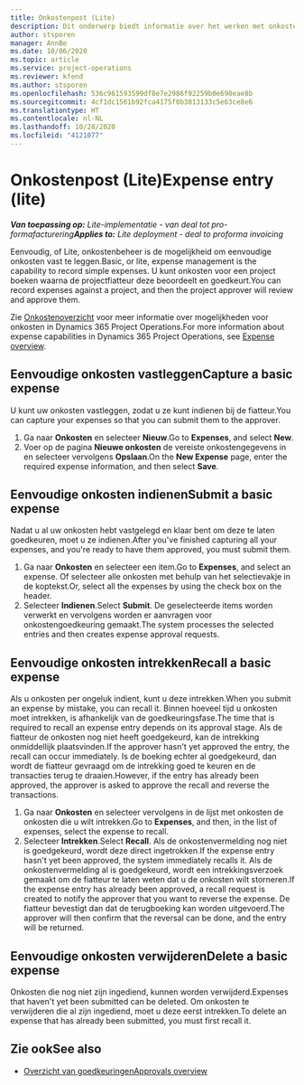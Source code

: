 ```yaml
---
title: Onkostenpost (Lite)
description: Dit onderwerp biedt informatie over het werken met onkosteninvoer in een Lite-implementatie.
author: stsporen
manager: AnnBe
ms.date: 10/06/2020
ms.topic: article
ms.service: project-operations
ms.reviewer: kfend
ms.author: stsporen
ms.openlocfilehash: 536c961593599df8e7e2986f92259b0e690eae8b
ms.sourcegitcommit: 4cf1dc1561b92fca4175f0b3813133c5e63ce8e6
ms.translationtype: HT
ms.contentlocale: nl-NL
ms.lasthandoff: 10/28/2020
ms.locfileid: "4121077"
---
```

# <a name="expense-entry-lite"></a><span data-ttu-id="b3b5f-103">Onkostenpost (Lite)</span><span class="sxs-lookup"><span data-stu-id="b3b5f-103">Expense entry (lite)</span></span>

<span data-ttu-id="b3b5f-104">_**Van toepassing op:** Lite-implementatie - van deal tot pro-formafacturering_</span><span class="sxs-lookup"><span data-stu-id="b3b5f-104">_**Applies to:** Lite deployment - deal to proforma invoicing_</span></span>

<span data-ttu-id="b3b5f-105">Eenvoudig, of Lite, onkostenbeheer is de mogelijkheid om eenvoudige onkosten vast te leggen.</span><span class="sxs-lookup"><span data-stu-id="b3b5f-105">Basic, or lite, expense management is the capability to record simple expenses.</span></span> <span data-ttu-id="b3b5f-106">U kunt onkosten voor een project boeken waarna de projectfiatteur deze beoordeelt en goedkeurt.</span><span class="sxs-lookup"><span data-stu-id="b3b5f-106">You can record expenses against a project, and then the project approver will review and approve them.</span></span>

<span data-ttu-id="b3b5f-107">Zie [Onkostenoverzicht](expense-overview.md) voor meer informatie over mogelijkheden voor onkosten in Dynamics 365 Project Operations.</span><span class="sxs-lookup"><span data-stu-id="b3b5f-107">For more information about expense capabilities in Dynamics 365 Project Operations, see [Expense overview](expense-overview.md).</span></span>

## <a name="capture-a-basic-expense"></a><span data-ttu-id="b3b5f-108">Eenvoudige onkosten vastleggen</span><span class="sxs-lookup"><span data-stu-id="b3b5f-108">Capture a basic expense</span></span>

<span data-ttu-id="b3b5f-109">U kunt uw onkosten vastleggen, zodat u ze kunt indienen bij de fiatteur.</span><span class="sxs-lookup"><span data-stu-id="b3b5f-109">You can capture your expenses so that you can submit them to the approver.</span></span>

1. <span data-ttu-id="b3b5f-110">Ga naar **Onkosten** en selecteer **Nieuw**.</span><span class="sxs-lookup"><span data-stu-id="b3b5f-110">Go to **Expenses**, and select **New**.</span></span>
2. <span data-ttu-id="b3b5f-111">Voer op de pagina **Nieuwe onkosten** de vereiste onkostengegevens in en selecteer vervolgens **Opslaan**.</span><span class="sxs-lookup"><span data-stu-id="b3b5f-111">On the **New Expense** page, enter the required expense information, and then select **Save**.</span></span>

## <a name="submit-a-basic-expense"></a><span data-ttu-id="b3b5f-112">Eenvoudige onkosten indienen</span><span class="sxs-lookup"><span data-stu-id="b3b5f-112">Submit a basic expense</span></span>

<span data-ttu-id="b3b5f-113">Nadat u al uw onkosten hebt vastgelegd en klaar bent om deze te laten goedkeuren, moet u ze indienen.</span><span class="sxs-lookup"><span data-stu-id="b3b5f-113">After you've finished capturing all your expenses, and you're ready to have them approved, you must submit them.</span></span>

1. <span data-ttu-id="b3b5f-114">Ga naar **Onkosten** en selecteer een item.</span><span class="sxs-lookup"><span data-stu-id="b3b5f-114">Go to **Expenses**, and select an expense.</span></span> <span data-ttu-id="b3b5f-115">Of selecteer alle onkosten met behulp van het selectievakje in de koptekst.</span><span class="sxs-lookup"><span data-stu-id="b3b5f-115">Or, select all the expenses by using the check box on the header.</span></span>
2. <span data-ttu-id="b3b5f-116">Selecteer **Indienen**.</span><span class="sxs-lookup"><span data-stu-id="b3b5f-116">Select **Submit**.</span></span> <span data-ttu-id="b3b5f-117">De geselecteerde items worden verwerkt en vervolgens worden er aanvragen voor onkostengoedkeuring gemaakt.</span><span class="sxs-lookup"><span data-stu-id="b3b5f-117">The system processes the selected entries and then creates expense approval requests.</span></span>

## <a name="recall-a-basic-expense"></a><span data-ttu-id="b3b5f-118">Eenvoudige onkosten intrekken</span><span class="sxs-lookup"><span data-stu-id="b3b5f-118">Recall a basic expense</span></span>

<span data-ttu-id="b3b5f-119">Als u onkosten per ongeluk indient, kunt u deze intrekken.</span><span class="sxs-lookup"><span data-stu-id="b3b5f-119">When you submit an expense by mistake, you can recall it.</span></span> <span data-ttu-id="b3b5f-120">Binnen hoeveel tijd u onkosten moet intrekken, is afhankelijk van de goedkeuringsfase.</span><span class="sxs-lookup"><span data-stu-id="b3b5f-120">The time that is required to recall an expense entry depends on its approval stage.</span></span>  <span data-ttu-id="b3b5f-121">Als de fiatteur de onkosten nog niet heeft goedgekeurd, kan de intrekking onmiddellijk plaatsvinden.</span><span class="sxs-lookup"><span data-stu-id="b3b5f-121">If the approver hasn't yet approved the entry, the recall can occur immediately.</span></span> <span data-ttu-id="b3b5f-122">Is de boeking echter al goedgekeurd, dan wordt de fiatteur gevraagd om de intrekking goed te keuren en de transacties terug te draaien.</span><span class="sxs-lookup"><span data-stu-id="b3b5f-122">However, if the entry has already been approved, the approver is asked to approve the recall and reverse the transactions.</span></span>

1. <span data-ttu-id="b3b5f-123">Ga naar **Onkosten** en selecteer vervolgens in de lijst met onkosten de onkosten die u wilt intrekken.</span><span class="sxs-lookup"><span data-stu-id="b3b5f-123">Go to **Expenses**, and then, in the list of expenses, select the expense to recall.</span></span>
2. <span data-ttu-id="b3b5f-124">Selecteer **Intrekken**.</span><span class="sxs-lookup"><span data-stu-id="b3b5f-124">Select **Recall**.</span></span> <span data-ttu-id="b3b5f-125">Als de onkostenvermelding nog niet is goedgekeurd, wordt deze direct ingetrokken.</span><span class="sxs-lookup"><span data-stu-id="b3b5f-125">If the expense entry hasn't yet been approved, the system immediately recalls it.</span></span> <span data-ttu-id="b3b5f-126">Als de onkostenvermelding al is goedgekeurd, wordt een intrekkingsverzoek gemaakt om de fiatteur te laten weten dat u de onkosten wilt storneren.</span><span class="sxs-lookup"><span data-stu-id="b3b5f-126">If the expense entry has already been approved, a recall request is created to notify the approver that you want to reverse the expense.</span></span> <span data-ttu-id="b3b5f-127">De fiatteur bevestigt dan dat de terugboeking kan worden uitgevoerd.</span><span class="sxs-lookup"><span data-stu-id="b3b5f-127">The approver will then confirm that the reversal can be done, and the entry will be returned.</span></span>

## <a name="delete-a-basic-expense"></a><span data-ttu-id="b3b5f-128">Eenvoudige onkosten verwijderen</span><span class="sxs-lookup"><span data-stu-id="b3b5f-128">Delete a basic expense</span></span>

<span data-ttu-id="b3b5f-129">Onkosten die nog niet zijn ingediend, kunnen worden verwijderd.</span><span class="sxs-lookup"><span data-stu-id="b3b5f-129">Expenses that haven't yet been submitted can be deleted.</span></span> <span data-ttu-id="b3b5f-130">Om onkosten te verwijderen die al zijn ingediend, moet u deze eerst intrekken.</span><span class="sxs-lookup"><span data-stu-id="b3b5f-130">To delete an expense that has already been submitted, you must first recall it.</span></span>

## <a name="see-also"></a><span data-ttu-id="b3b5f-131">Zie ook</span><span class="sxs-lookup"><span data-stu-id="b3b5f-131">See also</span></span>

- [<span data-ttu-id="b3b5f-132">Overzicht van goedkeuringen</span><span class="sxs-lookup"><span data-stu-id="b3b5f-132">Approvals overview</span></span>](../approvals/approvals-overview.md)
